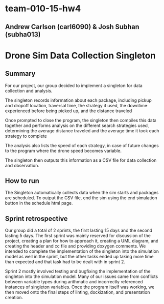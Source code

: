 # team-010-15-hw4
## Andrew Carlson (carl6090) & Josh Subhan (subha013)
# Drone Sim Data Collection Singleton
## Summary
  For our project, our group decided to implement a singleton for data collection and analysis.
  
  
  The singleton records information about each package, including pickup and dropoff location, traversal time, the strategy it used, the downtime experienced before being picked up, and the distance traveled
  
  
  Once prompted to close the program, the singleton then compiles this data together and performs analysis on the different search strategies used, determining the average distance traveled and the average time it took each strategy to complete
  
  
  The analysis also lists the speed of each strategy, in case of future changes to the program where the drone speed becomes variable.
  
  
  The singleton then outputs this information as a CSV file for data collection and observation. 
  
## How to run
  The Singleton automatically collects data when the sim starts and packages are scheduled. To output the CSV file, end the sim using the end simulation button in the schedule html page.
  
## Sprint retrospective
  Our group did a total of 2 sprints, the first lasting 15 days and the second lasting 5 days. The first sprint was mainly reserved for discussion of the project, creating a plan for how to approach it, creating a UML diagram, and creating the header and cc file and providing doxygen comments. We intended to complete the implementation of the singleton into the simulation model as well in the sprint, but the other tasks ended up taking more time than expected and that task had to be dealt with in sprint 2.
  
  Sprint 2 mostly involved testing and bugfixing the implementation of the singleton into the simulation model. Many of our issues came from conflicts between variable types during arithmatic and incorrectly referenced instances of singleton variables. Once the program itself was working, we then moved onto the final steps of linting, dockization, and presentation creation.
    
